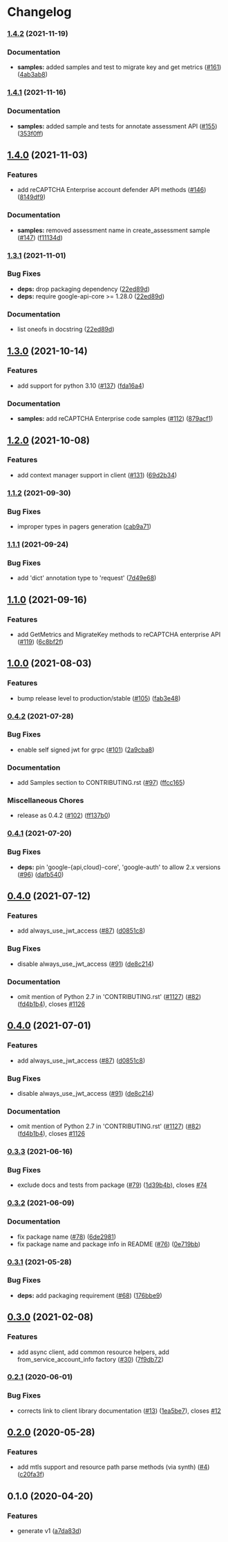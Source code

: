 # Changelog

### [1.4.2](https://www.github.com/googleapis/python-recaptcha-enterprise/compare/v1.4.1...v1.4.2) (2021-11-19)


### Documentation

* **samples:** added samples and test to migrate key and get metrics ([#161](https://www.github.com/googleapis/python-recaptcha-enterprise/issues/161)) ([4ab3ab8](https://www.github.com/googleapis/python-recaptcha-enterprise/commit/4ab3ab8979d58e9b490792cdb966147fa97f28b6))

### [1.4.1](https://www.github.com/googleapis/python-recaptcha-enterprise/compare/v1.4.0...v1.4.1) (2021-11-16)


### Documentation

* **samples:** added sample and tests for annotate assessment API ([#155](https://www.github.com/googleapis/python-recaptcha-enterprise/issues/155)) ([353f0ff](https://www.github.com/googleapis/python-recaptcha-enterprise/commit/353f0ffa27119bf3a8a8f6cddecb41d1ca8dbd31))

## [1.4.0](https://www.github.com/googleapis/python-recaptcha-enterprise/compare/v1.3.1...v1.4.0) (2021-11-03)


### Features

* add reCAPTCHA Enterprise account defender API methods ([#146](https://www.github.com/googleapis/python-recaptcha-enterprise/issues/146)) ([8149df9](https://www.github.com/googleapis/python-recaptcha-enterprise/commit/8149df9e3038bf02483fb2ee0c9dfc9d713a6152))


### Documentation

* **samples:** removed assessment name in create_assessment sample ([#147](https://www.github.com/googleapis/python-recaptcha-enterprise/issues/147)) ([f11134d](https://www.github.com/googleapis/python-recaptcha-enterprise/commit/f11134da5e9e9770b73dadd96c08ba69c99b968f))

### [1.3.1](https://www.github.com/googleapis/python-recaptcha-enterprise/compare/v1.3.0...v1.3.1) (2021-11-01)


### Bug Fixes

* **deps:** drop packaging dependency ([22ed89d](https://www.github.com/googleapis/python-recaptcha-enterprise/commit/22ed89dcaa628790d09584b3bd20c35115647bb7))
* **deps:** require google-api-core >= 1.28.0 ([22ed89d](https://www.github.com/googleapis/python-recaptcha-enterprise/commit/22ed89dcaa628790d09584b3bd20c35115647bb7))


### Documentation

* list oneofs in docstring ([22ed89d](https://www.github.com/googleapis/python-recaptcha-enterprise/commit/22ed89dcaa628790d09584b3bd20c35115647bb7))

## [1.3.0](https://www.github.com/googleapis/python-recaptcha-enterprise/compare/v1.2.0...v1.3.0) (2021-10-14)


### Features

* add support for python 3.10 ([#137](https://www.github.com/googleapis/python-recaptcha-enterprise/issues/137)) ([fda16a4](https://www.github.com/googleapis/python-recaptcha-enterprise/commit/fda16a44a84b173a8866090021e03eef0cb82025))


### Documentation

* **samples:** add reCAPTCHA Enterprise code samples  ([#112](https://www.github.com/googleapis/python-recaptcha-enterprise/issues/112)) ([879acf1](https://www.github.com/googleapis/python-recaptcha-enterprise/commit/879acf12d24b5148e372f0f76a243ea0fc66286e))

## [1.2.0](https://www.github.com/googleapis/python-recaptcha-enterprise/compare/v1.1.2...v1.2.0) (2021-10-08)


### Features

* add context manager support in client ([#131](https://www.github.com/googleapis/python-recaptcha-enterprise/issues/131)) ([69d2b34](https://www.github.com/googleapis/python-recaptcha-enterprise/commit/69d2b347f9aab3f30a3b0265fc9dcd9a3926f62d))

### [1.1.2](https://www.github.com/googleapis/python-recaptcha-enterprise/compare/v1.1.1...v1.1.2) (2021-09-30)


### Bug Fixes

* improper types in pagers generation ([cab9a71](https://www.github.com/googleapis/python-recaptcha-enterprise/commit/cab9a71083b2482396ecd53051bb694937c7fe7d))

### [1.1.1](https://www.github.com/googleapis/python-recaptcha-enterprise/compare/v1.1.0...v1.1.1) (2021-09-24)


### Bug Fixes

* add 'dict' annotation type to 'request' ([7d49e68](https://www.github.com/googleapis/python-recaptcha-enterprise/commit/7d49e6830e0f914d8fb2f20961a3ae6953244ed4))

## [1.1.0](https://www.github.com/googleapis/python-recaptcha-enterprise/compare/v1.0.0...v1.1.0) (2021-09-16)


### Features

* add GetMetrics and MigrateKey methods to reCAPTCHA enterprise API ([#119](https://www.github.com/googleapis/python-recaptcha-enterprise/issues/119)) ([6c8bf2f](https://www.github.com/googleapis/python-recaptcha-enterprise/commit/6c8bf2f7f9fabb7fb23257fe5978ba59160d6875))

## [1.0.0](https://www.github.com/googleapis/python-recaptcha-enterprise/compare/v0.4.2...v1.0.0) (2021-08-03)


### Features

* bump release level to production/stable ([#105](https://www.github.com/googleapis/python-recaptcha-enterprise/issues/105)) ([fab3e48](https://www.github.com/googleapis/python-recaptcha-enterprise/commit/fab3e48b6ddc31bed65e9bedfd9f06aa33fd2c02))

### [0.4.2](https://www.github.com/googleapis/python-recaptcha-enterprise/compare/v0.4.1...v0.4.2) (2021-07-28)


### Bug Fixes

* enable self signed jwt for grpc ([#101](https://www.github.com/googleapis/python-recaptcha-enterprise/issues/101)) ([2a9cba8](https://www.github.com/googleapis/python-recaptcha-enterprise/commit/2a9cba89af89d76a1e9a4922e2901bd4847de949))


### Documentation

* add Samples section to CONTRIBUTING.rst ([#97](https://www.github.com/googleapis/python-recaptcha-enterprise/issues/97)) ([ffcc165](https://www.github.com/googleapis/python-recaptcha-enterprise/commit/ffcc1651929337be437250e440b75548c453ced9))


### Miscellaneous Chores

* release as 0.4.2 ([#102](https://www.github.com/googleapis/python-recaptcha-enterprise/issues/102)) ([ff137b0](https://www.github.com/googleapis/python-recaptcha-enterprise/commit/ff137b00f5282dc061941b6645143db7c66a6718))

### [0.4.1](https://www.github.com/googleapis/python-recaptcha-enterprise/compare/v0.4.0...v0.4.1) (2021-07-20)


### Bug Fixes

* **deps:** pin 'google-{api,cloud}-core', 'google-auth' to allow 2.x versions ([#96](https://www.github.com/googleapis/python-recaptcha-enterprise/issues/96)) ([dafb540](https://www.github.com/googleapis/python-recaptcha-enterprise/commit/dafb540844946190af288039b745f77ac08d90ab))

## [0.4.0](https://www.github.com/googleapis/python-recaptcha-enterprise/compare/v0.3.3...v0.4.0) (2021-07-12)


### Features

* add always_use_jwt_access ([#87](https://www.github.com/googleapis/python-recaptcha-enterprise/issues/87)) ([d0851c8](https://www.github.com/googleapis/python-recaptcha-enterprise/commit/d0851c8df866f4a5604523fcd23cfbba2a5fd51c))


### Bug Fixes

* disable always_use_jwt_access ([#91](https://www.github.com/googleapis/python-recaptcha-enterprise/issues/91)) ([de8c214](https://www.github.com/googleapis/python-recaptcha-enterprise/commit/de8c214bbbbe1aaf55ebabca35ab005540180be6))


### Documentation

* omit mention of Python 2.7 in 'CONTRIBUTING.rst' ([#1127](https://www.github.com/googleapis/python-recaptcha-enterprise/issues/1127)) ([#82](https://www.github.com/googleapis/python-recaptcha-enterprise/issues/82)) ([fd4b1b4](https://www.github.com/googleapis/python-recaptcha-enterprise/commit/fd4b1b4af92ff9027675b7bd1b494870225eccaa)), closes [#1126](https://www.github.com/googleapis/python-recaptcha-enterprise/issues/1126)

## [0.4.0](https://www.github.com/googleapis/python-recaptcha-enterprise/compare/v0.3.3...v0.4.0) (2021-07-01)


### Features

* add always_use_jwt_access ([#87](https://www.github.com/googleapis/python-recaptcha-enterprise/issues/87)) ([d0851c8](https://www.github.com/googleapis/python-recaptcha-enterprise/commit/d0851c8df866f4a5604523fcd23cfbba2a5fd51c))


### Bug Fixes

* disable always_use_jwt_access ([#91](https://www.github.com/googleapis/python-recaptcha-enterprise/issues/91)) ([de8c214](https://www.github.com/googleapis/python-recaptcha-enterprise/commit/de8c214bbbbe1aaf55ebabca35ab005540180be6))


### Documentation

* omit mention of Python 2.7 in 'CONTRIBUTING.rst' ([#1127](https://www.github.com/googleapis/python-recaptcha-enterprise/issues/1127)) ([#82](https://www.github.com/googleapis/python-recaptcha-enterprise/issues/82)) ([fd4b1b4](https://www.github.com/googleapis/python-recaptcha-enterprise/commit/fd4b1b4af92ff9027675b7bd1b494870225eccaa)), closes [#1126](https://www.github.com/googleapis/python-recaptcha-enterprise/issues/1126)

### [0.3.3](https://www.github.com/googleapis/python-recaptcha-enterprise/compare/v0.3.2...v0.3.3) (2021-06-16)


### Bug Fixes

* exclude docs and tests from package ([#79](https://www.github.com/googleapis/python-recaptcha-enterprise/issues/79)) ([1d39b4b](https://www.github.com/googleapis/python-recaptcha-enterprise/commit/1d39b4bbf30aadafaa407c4911e2368d9330ccef)), closes [#74](https://www.github.com/googleapis/python-recaptcha-enterprise/issues/74)

### [0.3.2](https://www.github.com/googleapis/python-recaptcha-enterprise/compare/v0.3.1...v0.3.2) (2021-06-09)


### Documentation

* fix package name ([#78](https://www.github.com/googleapis/python-recaptcha-enterprise/issues/78)) ([6de2981](https://www.github.com/googleapis/python-recaptcha-enterprise/commit/6de298111482e205d90895674fd19db401df70ea))
* fix package name and package info in README ([#76](https://www.github.com/googleapis/python-recaptcha-enterprise/issues/76)) ([0e719bb](https://www.github.com/googleapis/python-recaptcha-enterprise/commit/0e719bb23c9680f46bf36ef2344a98eb73ac70dc))

### [0.3.1](https://www.github.com/googleapis/python-recaptcha-enterprise/compare/v0.3.0...v0.3.1) (2021-05-28)


### Bug Fixes

* **deps:** add packaging requirement ([#68](https://www.github.com/googleapis/python-recaptcha-enterprise/issues/68)) ([176bbe9](https://www.github.com/googleapis/python-recaptcha-enterprise/commit/176bbe954a38c0dbbe4669035bb4a807031c7a9d))

## [0.3.0](https://www.github.com/googleapis/python-recaptcha-enterprise/compare/v0.2.1...v0.3.0) (2021-02-08)


### Features

* add async client, add common resource helpers, add from_service_account_info factory ([#30](https://www.github.com/googleapis/python-recaptcha-enterprise/issues/30)) ([7f9db72](https://www.github.com/googleapis/python-recaptcha-enterprise/commit/7f9db7203246c0911ad1760ffc8e56cc61acd224))

### [0.2.1](https://www.github.com/googleapis/python-recaptcha-enterprise/compare/v0.2.0...v0.2.1) (2020-06-01)


### Bug Fixes

* corrects link to client library documentation ([#13](https://www.github.com/googleapis/python-recaptcha-enterprise/issues/13)) ([1ea5be7](https://www.github.com/googleapis/python-recaptcha-enterprise/commit/1ea5be722147a7386afa5320eef7266b3eb9d984)), closes [#12](https://www.github.com/googleapis/python-recaptcha-enterprise/issues/12)

## [0.2.0](https://www.github.com/googleapis/python-recaptcha-enterprise/compare/v0.1.0...v0.2.0) (2020-05-28)


### Features

* add mtls support and resource path parse methods (via synth) ([#4](https://www.github.com/googleapis/python-recaptcha-enterprise/issues/4)) ([c20fa3f](https://www.github.com/googleapis/python-recaptcha-enterprise/commit/c20fa3f09365b2d1bc172df35c06110c989f688e))

## 0.1.0 (2020-04-20)


### Features

* generate v1 ([a7da83d](https://www.github.com/googleapis/python-recaptcha-enterprise/commit/a7da83ddb1d622584fb442d38c28419e7708b946))
